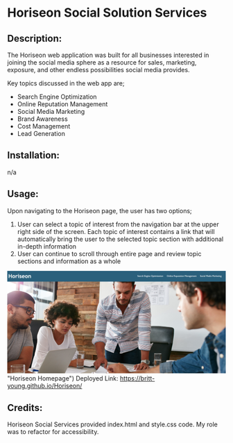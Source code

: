 # Horiseon Social Solution Services
## Description:
The Horiseon web application was built for all businesses interested in joining the social media sphere as a resource for sales, marketing, exposure, and other endless possibilities social media provides.

Key topics discussed in the web app are;
* Search Engine Optimization
* Online Reputation Management
* Social Media Marketing
* Brand Awareness
* Cost Management
* Lead Generation

## Installation: 
n/a
## Usage: 
Upon navigating to the Horiseon page, the user has two options;
1. User can select a topic of interest from the navigation bar at the upper right side of the screen. Each topic of interest contains a link that will automatically bring the user to the selected topic section with additional in-depth information
2. User can continue to scroll through entire page and review topic sections and information as a whole
   
![Final_Webpage_Screenshot](https://github.com/britt-young/Horiseon/blob/main/Develop/assets/images/Screenshot%202023-08-25%20000926.png)"Horiseon Homepage")
Deployed Link: https://britt-young.github.io/Horiseon/

## Credits: 
Horiseon Social Services provided index.html and style.css code. My role was to refactor for accessibility.
